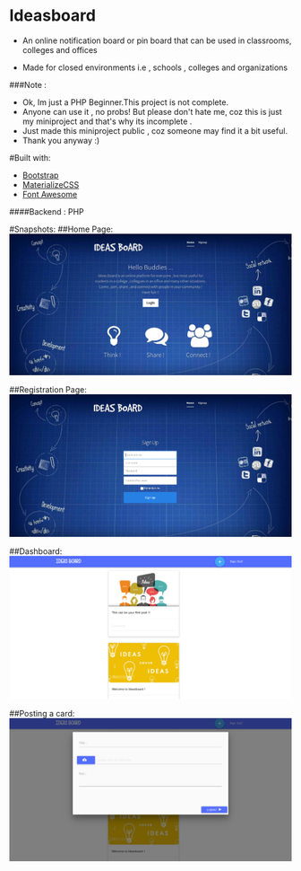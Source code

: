 # Ideasboard
- An online notification board or pin board that can be used in classrooms, colleges and offices

- Made for closed environments i.e , schools , colleges and organizations

###Note :
- Ok, Im just a PHP Beginner.This project is not complete.
- Anyone can use it , no probs! But please don't hate me, coz this is just my miniproject 
  and that's why its incomplete .
- Just made this miniproject public , coz someone may find it a bit useful. 
- Thank you anyway :)


#Built with:
- [Bootstrap](http://getbootstrap.com/)
- [MaterializeCSS](http://materializecss.com/)
- [Font Awesome](http://fortawesome.github.io/Font-Awesome/)

####Backend : PHP

#Snapshots:
##Home Page:
![home page](img/home.png)

##Registration Page:
![registration page](img/signup.png)

##Dashboard:
![dashboard](img/dashboard.png)

##Posting a card:
![Posting a card](img/form.png)
